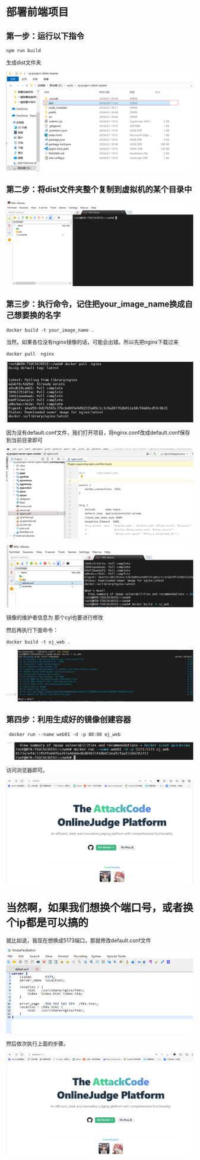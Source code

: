 # 部署前端项目

## 第一步：运行以下指令

```
npm run build
```

生成dist文件夹

![image-20240206114644534](./../img/image-20240206114644534.png)

## 第二步：将dist文件夹整个复制到虚拟机的某个目录中

![image-20240206114806277](./../img/image-20240206114806277.png)



## 第三步：执行命令，记住把your_image_name换成自己想要换的名字

```
docker build -t your_image_name .
```

当然，如果各位没有nginx镜像的话，可能会出错。所以先把nginx下载过来

```
docker pull  nginx
```

![image-20240206115336540](./../img/image-20240206115336540.png)

因为没有default.conf文件，我们打开项目，将nginx.conf改成default.conf保存到当前目录即可

![image-20240206115740098](./../img/image-20240206115740098.png)

![image-20240206115847685](./../img/image-20240206115847685.png)



镜像的维护者信息为 那个cyl也要进行修改

然后再执行下面命令：

```
docker build -t oj_web .
```

![image-20240206120016223](./../img/image-20240206120016223.png)

## 第四步：利用生成好的镜像创建容器

```
 docker run --name web01 -d -p 80:80 oj_web
```

![image-20240206120406543](./../img/image-20240206120406543.png)

访问浏览器即可。

![image-20240206121624529](./../img/image-20240206121624529.png)

# 当然啊，如果我们想换个端口号，或者换个ip都是可以搞的

就比如说，我现在想换成5173端口，那就修改default.conf文件

![image-20240206131345164](./../img/image-20240206131345164.png)

然后依次执行上面的步骤。

![image-20240206131416650](./../img/image-20240206131416650.png)

